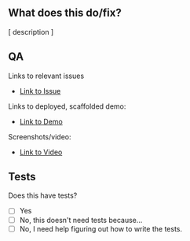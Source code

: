 ## What does this do/fix?

[ description ]

## QA

Links to relevant issues
- [Link to Issue](https://example.com)

Links to deployed, scaffolded demo:
- [Link to Demo](https://example.com)

Screenshots/video:
- [Link to Video](https://example.com)

## Tests

Does this have tests?

- [ ] Yes
- [ ] No, this doesn't need tests because...
- [ ] No, I need help figuring out how to write the tests.
